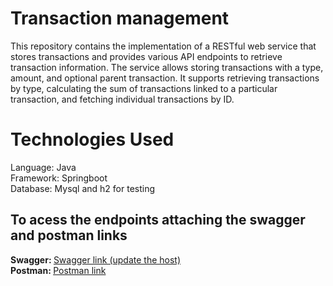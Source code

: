 # Transaction management

This repository contains the implementation of a RESTful web service that stores transactions and provides various API endpoints to retrieve transaction information. 
The service allows storing transactions with a type, amount, and optional parent transaction. It supports retrieving transactions by type, calculating the sum of transactions linked to a particular transaction, and fetching individual transactions by ID.

# Technologies Used
Language: Java<br />
Framework: Springboot<br />
Database: Mysql and h2 for testing<br />

## To acess the endpoints attaching the swagger and postman links
<b>Swagger: </b> [Swagger link (update the host)](http://localhost:8080/swagger-ui.html) <br />
<b>Postman: </b> [Postman link](https://api.postman.com/collections/12620424-8a142f07-ffb9-4c3d-bbfb-7c44444781aa?access_key=PMAT-01H56W09YX7RWAXAKRH5JHZWEA) <br />

